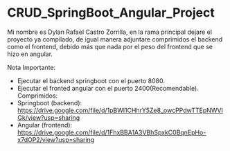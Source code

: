 # CRUD_SpringBoot_Angular_Project
Mi nombre es Dylan Rafael Castro Zorrilla, en la rama principal dejare el proyecto ya compilado, de igual manera adjuntare comprimidos el backend como el frontend, debido más que nada por el peso del frontend que se hizo en angular.

Nota Importante:
- Ejecutar el backend springboot con el puerto 8080.
- Ejecutar el fronted angular con el puerto 2400(Recomendable).
Comprimidos:
- Springboot (backend): https://drive.google.com/file/d/1pBWl1CHhrY5Ze8_owcPPdwTTEpNWVIGk/view?usp=sharing
- Angular (frontend): https://drive.google.com/file/d/1FhxBBA1A3VBhSpxkC0BqnEpHo-x7dOP2/view?usp=sharing

